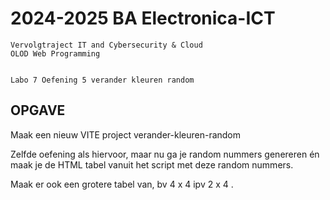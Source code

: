 # 2024-2025 BA Electronica-ICT
    Vervolgtraject IT and Cybersecurity & Cloud
    OLOD Web Programming

    
    Labo 7 Oefening 5 verander kleuren random

OPGAVE
------
Maak een nieuw VITE project verander-kleuren-random

Zelfde oefening als hiervoor, maar nu ga je random nummers genereren én maak je de HTML tabel vanuit het script met deze random nummers.

Maak er ook een grotere tabel van, bv 4 x 4 ipv 2 x 4 .

